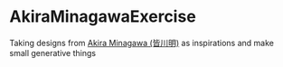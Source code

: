 # AkiraMinagawaExercise
Taking designs from [Akira Minagawa (皆川明)](https://ja.wikipedia.org/wiki/皆川明) as inspirations and make small generative things
